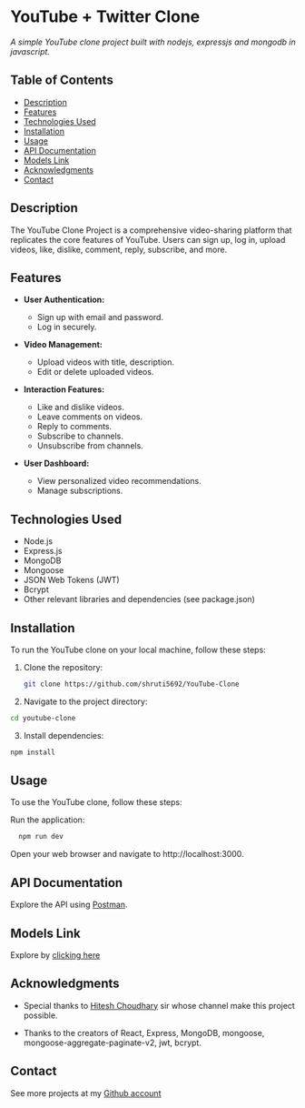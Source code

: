 
# YouTube + Twitter Clone

*A simple YouTube clone project built with nodejs, expressjs and mongodb in javascript.*

## Table of Contents

- [Description](#description)
- [Features](#features)
- [Technologies Used](#technologies-used)
- [Installation](#installation)
- [Usage](#usage)
- [API Documentation](#api-documentation)
- [Models Link](#models-link)
- [Acknowledgments](#acknowledgments)
- [Contact](#contact)


## Description


The YouTube Clone Project is a comprehensive video-sharing platform that replicates the core features of YouTube. Users can sign up, log in, upload videos, like, dislike, comment, reply, subscribe, and more.

## Features

- **User Authentication:**
  - Sign up with email and password.
  - Log in securely.

- **Video Management:**
  - Upload videos with title, description.
  - Edit or delete uploaded videos.

- **Interaction Features:**
  - Like and dislike videos.
  - Leave comments on videos.
  - Reply to comments.
  - Subscribe to channels.
  - Unsubscribe from channels.

- **User Dashboard:**
  - View personalized video recommendations.
  - Manage subscriptions.

## Technologies Used
- Node.js
- Express.js
- MongoDB
- Mongoose
- JSON Web Tokens (JWT)
- Bcrypt
- Other relevant libraries and dependencies (see package.json)

## Installation

To run the YouTube clone on your local machine, follow these steps:

1. Clone the repository:
   ```bash
   git clone https://github.com/shruti5692/YouTube-Clone
   ```

3. Navigate to the project directory:

  ```bash
  cd youtube-clone
  ```
3. Install dependencies:
  ```bash
  npm install
  ```

## Usage

To use the YouTube clone, follow these steps:

Run the application:
  ```bash
    npm run dev
  ```    
Open your web browser and navigate to http://localhost:3000.

## API Documentation

Explore the API using [Postman](https://documenter.getpostman.com/view/32131496/2s9YymHQNx).

## Models Link

Explore by [clicking here](https://app.eraser.io/workspace/YtPqZ1VogxGy1jzIDkzj)

## Acknowledgments


- Special thanks to [Hitesh Choudhary](https://www.youtube.com/@chaiaurcode) sir whose channel make this project possible. 

- Thanks to the creators of React, Express, MongoDB, mongoose, mongoose-aggregate-paginate-v2, jwt, bcrypt.

## Contact

See more projects at my [Github account](https://github.com/shruti5692)


    




